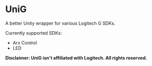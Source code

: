 # UniG
A better Unity wrapper for various Logitech G SDKs.

Currently supported SDKs:
* Arx Control
* LED

**Disclaimer: UniG isn't affiliated with Logitech. All rights reserved.**